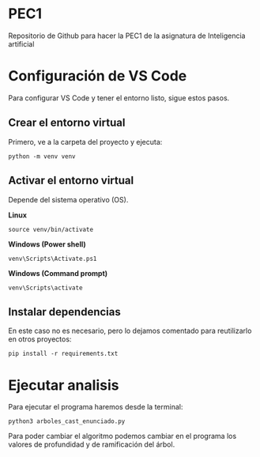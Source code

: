 # PEC1
Repositorio de Github para hacer la PEC1 de la asignatura de Inteligencia artificial

# Configuración de VS Code

Para configurar VS Code y tener el entorno listo, sigue estos pasos.

## Crear el entorno virtual

Primero, ve a la carpeta del proyecto y ejecuta:

``` 
python -m venv venv
```

## Activar el entorno virtual

Depende del sistema operativo (OS).

__Linux__

```
source venv/bin/activate
```

__Windows (Power shell)__

```
venv\Scripts\Activate.ps1
```

__Windows (Command prompt)__

```
venv\Scripts\activate
```

## Instalar dependencias

En este caso no es necesario, pero lo dejamos comentado para reutilizarlo en otros proyectos:

```
pip install -r requirements.txt
```

# Ejecutar analisis

Para ejecutar el programa haremos desde la terminal:

```
python3 arboles_cast_enunciado.py
```

Para poder cambiar el algoritmo podemos cambiar en el programa los valores de profundidad y de ramificación del árbol.
